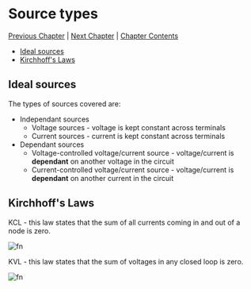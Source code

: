 # Source types <!-- omit in toc -->

[Previous Chapter][prev] | [Next Chapter][next] | [Chapter Contents][index]

[prev]: ./02geometry.md
[next]: ./04hyperbolic.md
[index]: ./index.md

- [Ideal sources](#ideal-sources)
- [Kirchhoff's Laws](#kirchhoffs-laws)

## Ideal sources

The types of sources covered are:

- Independant sources
  - Voltage sources - voltage is kept constant across terminals
  - Current sources - current is kept constant across terminals
- Dependant sources
  - Voltage-controlled voltage/current source - voltage/current is **dependant** on another voltage in the circuit
  - Current-controlled voltage/current source - voltage/current is **dependant** on another current in the circuit

## Kirchhoff's Laws

KCL - this law states that the sum of all currents coming in and out of a node is zero.

![fn](https://latex.codecogs.com/svg.latex?\sum_{k=1}^{N}i_k=0)

KVL - this law states that the sum of voltages in any closed loop is zero.

![fn](https://latex.codecogs.com/svg.latex?\sum_{k=1}^{N}v_k=0)
